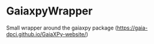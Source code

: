 # GaiaxpyWrapper
Small wrapper around the gaiaxpy package (https://gaia-dpci.github.io/GaiaXPy-website/)
